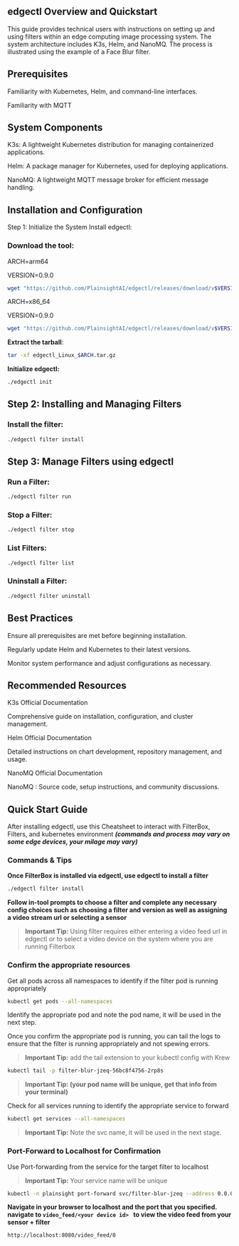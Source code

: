 ## edgectl Overview and Quickstart

This guide provides technical users with instructions on setting up and using filters within an edge computing image processing system. The system architecture includes K3s, Helm, and NanoMQ. The process is illustrated using the example of a Face Blur filter.

## Prerequisites

Familiarity with Kubernetes, Helm, and command-line interfaces.

Familiarity with MQTT

## System Components

K3s: A lightweight Kubernetes distribution for managing containerized applications.

Helm: A package manager for Kubernetes, used for deploying applications.

NanoMQ: A lightweight MQTT message broker for efficient message handling.

## Installation and Configuration

Step 1: Initialize the System
Install edgectl:

### Download the tool:



ARCH=arm64 

VERSION=0.9.0
``` bash
wget "https://github.com/PlainsightAI/edgectl/releases/download/v$VERSION/edgectl_Linux_$ARCH.tar.gz"
```

ARCH=x86_64

VERSION=0.9.0
``` bash 
wget "https://github.com/PlainsightAI/edgectl/releases/download/v$VERSION/edgectl_Linux_$ARCH.tar.gz"
```

**Extract the tarball**:


```bash
tar -xf edgectl_Linux_$ARCH.tar.gz
```

**Initialize edgectl:**


```bash
./edgectl init
 ```

## Step 2: Installing and Managing Filters

### Install the filter:


```bash
./edgectl filter install
```

## Step 3: Manage Filters using edgectl

### Run a Filter:

```bash
./edgectl filter run
```

### Stop a Filter:

```bash
./edgectl filter stop
```

### List Filters:

```bash
./edgectl filter list
```

### Uninstall a Filter:

```bash
./edgectl filter uninstall
```

## Best Practices

Ensure all prerequisites are met before beginning installation.

Regularly update Helm and Kubernetes to their latest versions.

Monitor system performance and adjust configurations as necessary.

## Recommended Resources
K3s Official Documentation

Comprehensive guide on installation, configuration, and cluster management.

Helm Official Documentation

Detailed instructions on chart development, repository management, and usage.

NanoMQ Official Documentation

NanoMQ : Source code, setup instructions, and community discussions.

## Quick Start Guide

After installing edgectl, use this Cheatsheet to interact with FilterBox, Filters, and kubernetes environment ***(commands and process may vary on some edge devices, your milage may vary)***

### Commands & Tips

**Once FilterBox is installed via edgectl, use edgectl to install a filter**

```bash
./edgectl filter install
```

**Follow in-tool prompts to choose a filter and complete any necessary config choices such as choosing a filter and version as well as assigning a video stream url or selecting a sensor**

> **Important Tip:** Using filter requires either entering a video feed url in edgectl or to select a video device on the system where you are running Filterbox
		
### Confirm the appropriate resources

Get all pods across all namespaces to identify if the filter pod is running appropriately

```bash
kubectl get pods --all-namespaces
```

Identify the appropriate pod and note the pod name, it will be used in the next step.

Once you confirm the appropriate pod is running, you can tail the logs to ensure that the filter is running appropriately and not spewing errors.

> **Important Tip:** add the tail extension to your kubectl config with Krew 

```bash
kubectl tail -p filter-blur-jzeq-56bc8f4756-2rp8s
```

> **Important Tip: (your pod name will be unique, get that info from your terminal)**

Check for all services running to identify the appropriate service to forward

```bash
kubectl get services --all-namespaces
```

> **Important Tip:** Note the svc name, it will be used in the next stage. 

### Port-Forward to Localhost for Confirmation 

Use Port-forwarding from the service for the target filter to localhost

>**Important Tip:** Your service name will be unique 

```bash
kubectl -n plainsight port-forward svc/filter-blur-jzeq --address 0.0.0.0 8080:8080
```

**Navigate in your browser to localhost and the port that you specified.
navigate to ```video_feed/<your device id> ``` to view the video feed from your sensor + filter** 
```
http://localhost:8080/video_feed/0
```
